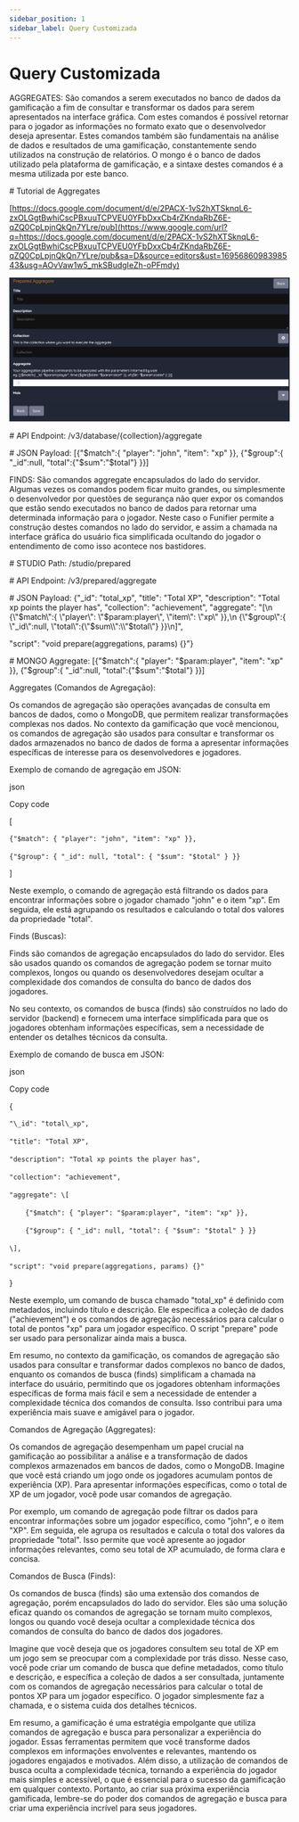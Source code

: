 ```yaml
---
sidebar_position: 1
sidebar_label: Query Customizada
---
```


# Query Customizada

AGGREGATES: São comandos a serem executados no banco de dados da gamificação a fim de consultar e transformar os dados para serem apresentados na interface gráfica. Com estes comandos é possível retornar para o jogador as informações no formato exato que o desenvolvedor deseja apresentar. Estes comandos também são fundamentais na análise de dados e resultados de uma gamificação, constantemente sendo utilizados na construção de relatórios. O mongo é o banco de dados utilizado pela plataforma de gamificação, e a sintaxe destes comandos é a mesma utilizada por este banco.

\# Tutorial de Aggregates

[https://docs.google.com/document/d/e/2PACX-1vS2hXTSknqL6-zxOLGgtBwhiCscPBxuuTCPVEU0YFbDxxCb4rZKndaRbZ6E-qZQ0CpLpjnQkQn7YLre/pub](https://www.google.com/url?q=https://docs.google.com/document/d/e/2PACX-1vS2hXTSknqL6-zxOLGgtBwhiCscPBxuuTCPVEU0YFbDxxCb4rZKndaRbZ6E-qZQ0CpLpjnQkQn7YLre/pub&sa=D&source=editors&ust=1695686098398543&usg=AOvVaw1w5_mkSBudgIeZh-oPFmdy)

![](./img/find/image1.png)

\# API Endpoint: /v3/database/{collection}/aggregate

\# JSON Payload: \[{"$match":{ "player": "john", "item": "xp" }}, {"$group":{ "_id":null, "total":{"$sum":"$total"} }}\]

FINDS: São comandos aggregate encapsulados do lado do servidor. Algumas vezes os comandos podem ficar muito grandes, ou simplesmente o desenvolvedor por questões de segurança não quer expor os comandos que estão sendo executados no banco de dados para retornar uma determinada informação para o jogador. Neste caso o Funifier permite a construção destes comandos no lado do servidor, e assim a chamada na interface gráfica do usuário fica simplificada ocultando do jogador o entendimento de como isso acontece nos bastidores.

\# STUDIO Path: /studio/prepared

\# API Endpoint: /v3/prepared/aggregate

\# JSON Payload: {"\_id": "total\_xp", "title": "Total XP", "description": "Total xp points the player has", "collection": "achievement", "aggregate": "\[\\n    {\\"$match\\":{ \\"player\\": \\"$param:player\\", \\"item\\": \\"xp\\" }},\\n    {\\"$group\\":{ \\"_id\\":null, \\"total\\":{\\"$sum\\":\\"$total\\"} }}\\n\]",

"script": "void prepare(aggregations, params) {}"}

\# MONGO Aggregate: \[{"$match":{ "player": "$param:player", "item": "xp" }}, {"$group":{ "_id":null, "total":{"$sum":"$total"} }}\]

Aggregates (Comandos de Agregação):

Os comandos de agregação são operações avançadas de consulta em bancos de dados, como o MongoDB, que permitem realizar transformações complexas nos dados. No contexto da gamificação que você mencionou, os comandos de agregação são usados para consultar e transformar os dados armazenados no banco de dados de forma a apresentar informações específicas de interesse para os desenvolvedores e jogadores.

Exemplo de comando de agregação em JSON:

json

Copy code

\[

    {"$match": { "player": "john", "item": "xp" }},

    {"$group": { "_id": null, "total": { "$sum": "$total" } }}

\]

Neste exemplo, o comando de agregação está filtrando os dados para encontrar informações sobre o jogador chamado "john" e o item "xp". Em seguida, ele está agrupando os resultados e calculando o total dos valores da propriedade "total".

Finds (Buscas):

Finds são comandos de agregação encapsulados do lado do servidor. Eles são usados quando os comandos de agregação podem se tornar muito complexos, longos ou quando os desenvolvedores desejam ocultar a complexidade dos comandos de consulta do banco de dados dos jogadores.

No seu contexto, os comandos de busca (finds) são construídos no lado do servidor (backend) e fornecem uma interface simplificada para que os jogadores obtenham informações específicas, sem a necessidade de entender os detalhes técnicos da consulta.

Exemplo de comando de busca em JSON:

json

Copy code

{

    "\_id": "total\_xp",

    "title": "Total XP",

    "description": "Total xp points the player has",

    "collection": "achievement",

    "aggregate": \[

        {"$match": { "player": "$param:player", "item": "xp" }},

        {"$group": { "_id": null, "total": { "$sum": "$total" } }}

    \],

    "script": "void prepare(aggregations, params) {}"

}

Neste exemplo, um comando de busca chamado "total_xp" é definido com metadados, incluindo título e descrição. Ele especifica a coleção de dados ("achievement") e os comandos de agregação necessários para calcular o total de pontos "xp" para um jogador específico. O script "prepare" pode ser usado para personalizar ainda mais a busca.

Em resumo, no contexto da gamificação, os comandos de agregação são usados para consultar e transformar dados complexos no banco de dados, enquanto os comandos de busca (finds) simplificam a chamada na interface do usuário, permitindo que os jogadores obtenham informações específicas de forma mais fácil e sem a necessidade de entender a complexidade técnica dos comandos de consulta. Isso contribui para uma experiência mais suave e amigável para o jogador.

Comandos de Agregação (Aggregates):

Os comandos de agregação desempenham um papel crucial na gamificação ao possibilitar a análise e a transformação de dados complexos armazenados em bancos de dados, como o MongoDB. Imagine que você está criando um jogo onde os jogadores acumulam pontos de experiência (XP). Para apresentar informações específicas, como o total de XP de um jogador, você pode usar comandos de agregação.

Por exemplo, um comando de agregação pode filtrar os dados para encontrar informações sobre um jogador específico, como "john", e o item "XP". Em seguida, ele agrupa os resultados e calcula o total dos valores da propriedade "total". Isso permite que você apresente ao jogador informações relevantes, como seu total de XP acumulado, de forma clara e concisa.

Comandos de Busca (Finds):

Os comandos de busca (finds) são uma extensão dos comandos de agregação, porém encapsulados do lado do servidor. Eles são uma solução eficaz quando os comandos de agregação se tornam muito complexos, longos ou quando você deseja ocultar a complexidade técnica dos comandos de consulta do banco de dados dos jogadores.

Imagine que você deseja que os jogadores consultem seu total de XP em um jogo sem se preocupar com a complexidade por trás disso. Nesse caso, você pode criar um comando de busca que define metadados, como título e descrição, e específica a coleção de dados a ser consultada, juntamente com os comandos de agregação necessários para calcular o total de pontos XP para um jogador específico. O jogador simplesmente faz a chamada, e o sistema cuida dos detalhes técnicos.

Em resumo, a gamificação é uma estratégia empolgante que utiliza comandos de agregação e busca para personalizar a experiência do jogador. Essas ferramentas permitem que você transforme dados complexos em informações envolventes e relevantes, mantendo os jogadores engajados e motivados. Além disso, a utilização de comandos de busca oculta a complexidade técnica, tornando a experiência do jogador mais simples e acessível, o que é essencial para o sucesso da gamificação em qualquer contexto. Portanto, ao criar sua próxima experiência gamificada, lembre-se do poder dos comandos de agregação e busca para criar uma experiência incrível para seus jogadores.
